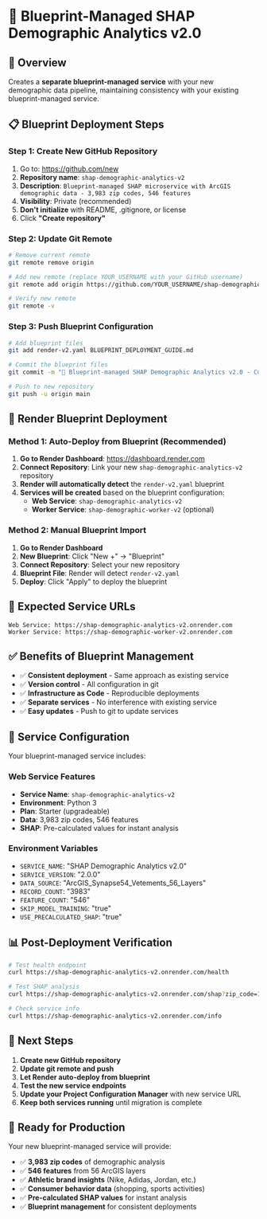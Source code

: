 # 🚀 Blueprint-Managed SHAP Demographic Analytics v2.0

## 🎯 **Overview**
Creates a **separate blueprint-managed service** with your new demographic data pipeline, maintaining consistency with your existing blueprint-managed service.

## 📋 **Blueprint Deployment Steps**

### **Step 1: Create New GitHub Repository**
1. Go to: https://github.com/new
2. **Repository name**: `shap-demographic-analytics-v2`
3. **Description**: `Blueprint-managed SHAP microservice with ArcGIS demographic data - 3,983 zip codes, 546 features`
4. **Visibility**: Private (recommended)
5. **Don't initialize** with README, .gitignore, or license
6. Click **"Create repository"**

### **Step 2: Update Git Remote**
```bash
# Remove current remote
git remote remove origin

# Add new remote (replace YOUR_USERNAME with your GitHub username)
git remote add origin https://github.com/YOUR_USERNAME/shap-demographic-analytics-v2.git

# Verify new remote
git remote -v
```

### **Step 3: Push Blueprint Configuration**
```bash
# Add blueprint files
git add render-v2.yaml BLUEPRINT_DEPLOYMENT_GUIDE.md

# Commit the blueprint files
git commit -m "🚀 Blueprint-managed SHAP Demographic Analytics v2.0 - Complete ArcGIS pipeline"

# Push to new repository
git push -u origin main
```

## 🎯 **Render Blueprint Deployment**

### **Method 1: Auto-Deploy from Blueprint (Recommended)**
1. **Go to Render Dashboard**: https://dashboard.render.com
2. **Connect Repository**: Link your new `shap-demographic-analytics-v2` repository
3. **Render will automatically detect** the `render-v2.yaml` blueprint
4. **Services will be created** based on the blueprint configuration:
   - **Web Service**: `shap-demographic-analytics-v2`
   - **Worker Service**: `shap-demographic-worker-v2` (optional)

### **Method 2: Manual Blueprint Import**
1. **Go to Render Dashboard**
2. **New Blueprint**: Click "New +" → "Blueprint"
3. **Connect Repository**: Select your new repository
4. **Blueprint File**: Render will detect `render-v2.yaml`
5. **Deploy**: Click "Apply" to deploy the blueprint

## 🔗 **Expected Service URLs**
```
Web Service: https://shap-demographic-analytics-v2.onrender.com
Worker Service: https://shap-demographic-worker-v2.onrender.com
```

## ✅ **Benefits of Blueprint Management**
- ✅ **Consistent deployment** - Same approach as existing service
- ✅ **Version control** - All configuration in git
- ✅ **Infrastructure as Code** - Reproducible deployments
- ✅ **Separate services** - No interference with existing service
- ✅ **Easy updates** - Push to git to update services

## 🎯 **Service Configuration**
Your blueprint-managed service includes:

### **Web Service Features**
- **Service Name**: `shap-demographic-analytics-v2`
- **Environment**: Python 3
- **Plan**: Starter (upgradeable)
- **Data**: 3,983 zip codes, 546 features
- **SHAP**: Pre-calculated values for instant analysis

### **Environment Variables**
- `SERVICE_NAME`: "SHAP Demographic Analytics v2.0"
- `SERVICE_VERSION`: "2.0.0"
- `DATA_SOURCE`: "ArcGIS_Synapse54_Vetements_56_Layers"
- `RECORD_COUNT`: "3983"
- `FEATURE_COUNT`: "546"
- `SKIP_MODEL_TRAINING`: "true"
- `USE_PRECALCULATED_SHAP`: "true"

## 📊 **Post-Deployment Verification**
```bash
# Test health endpoint
curl https://shap-demographic-analytics-v2.onrender.com/health

# Test SHAP analysis
curl https://shap-demographic-analytics-v2.onrender.com/shap?zip_code=10001

# Check service info
curl https://shap-demographic-analytics-v2.onrender.com/info
```

## 🔄 **Next Steps**
1. **Create new GitHub repository**
2. **Update git remote and push**
3. **Let Render auto-deploy from blueprint**
4. **Test the new service endpoints**
5. **Update your Project Configuration Manager** with new service URL
6. **Keep both services running** until migration is complete

## 🎉 **Ready for Production**
Your new blueprint-managed service will provide:
- ✅ **3,983 zip codes** of demographic analysis
- ✅ **546 features** from 56 ArcGIS layers
- ✅ **Athletic brand insights** (Nike, Adidas, Jordan, etc.)
- ✅ **Consumer behavior data** (shopping, sports activities)
- ✅ **Pre-calculated SHAP values** for instant analysis
- ✅ **Blueprint management** for consistent deployments 